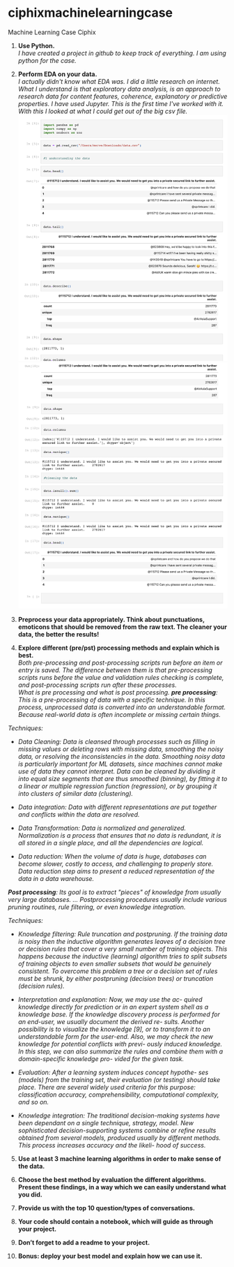 # ciphixmachinelearningcase

Machine Learning Case Ciphix

1. <b>Use Python.</b><br>
<i>I have created a project in github to keep track of everything. I am using python for the case.</i>

2. <b>Perform EDA on your data.</b><br>
<i>I actually didn't know what EDA was. I did a little research on internet. What I understand is that exploratory data analysis, is an approach to research data for content features, coherence, explanatory or predictive properties. I have used Jupyter. This is the first time I've worked with it. With this I looked at what I could get out of the big csv file.
![picture](photo1.png)<br>
![picture](photo2.png)</i>

3. <b>Preprocess your data appropriately. Think about punctuations, emoticons that should be removed from the raw text. The cleaner your data, the better the results!</b><br>
<i></i>

4. <b>Explore different (pre/pst) processing methods and explain which is best.</b> <br>
<i> Both pre-processing and post-processing scripts run before an item or entry is saved. The difference between them is that pre-processing scripts runs before the value and validation rules checking is complete, and post-processing scripts run after these processes. <br> What is pre processing and what is post processing.
<b>pre processing</b>: This is a pre-processing of data with a specific technique. In this process, unprocessed data is converted into an understandable format. Because real-world data is often incomplete or missing certain things.

Techniques:
- Data Cleaning: Data is cleansed through processes such as filling in missing values or deleting rows with missing data, smoothing the noisy data, or resolving the inconsistencies in the data. Smoothing noisy data is particularly important for ML datasets, since machines cannot make use of data they cannot interpret. Data can be cleaned by dividing it into equal size segments that are thus smoothed (binning), by fitting it to a linear or multiple regression function (regression), or by grouping it into clusters of similar data (clustering).

- Data integration: Data with different representations are put together and conflicts within the data are resolved.

- Data Transformation: Data is normalized and generalized. Normalization is a process that ensures that no data is redundant, it is all stored in a single place, and all the dependencies are logical.

- Data reduction: When the volume of data is huge, databases can become slower, costly to access, and challenging to properly store. Data reduction step aims to present a reduced representation of the data in a data warehouse.

<b>Post processing</b>: Its goal is to extract "pieces" of knowledge from usually very large databases. ... Postprocessing procedures usually include various pruning routines, rule filtering, or even knowledge integration.

Techniques: 
- Knowledge filtering: Rule truncation and postpruning.
If the training data is noisy then the inductive algorithm generates leaves of a decision tree or decision rules that cover a very small number of training objects. This happens because the inductive (learning) algorithm tries to split subsets of training objects to even smaller subsets that would be genuinely consistent. To overcome this problem a tree or a decision set of rules must be shrunk, by either postpruning (decision trees) or truncation (decision rules).

- Interpretation and explanation: Now, we may use the ac- quired knowledge directly for prediction or in an expert system shell as a knowledge base. If the knowledge discovery process is performed for an end-user, we usually document the derived re- sults. Another possibility is to visualize the knowledge [9], or to transform it to an understandable form for the user-end. Also, we may check the new knowledge for potential conflicts with previ- ously induced knowledge. In this step, we can also summarize the rules and combine them with a domain-specific knowledge pro- vided for the given task.

- Evaluation: After a learning system induces concept hypothe- ses (models) from the training set, their evaluation (or testing) should take place. There are several widely used criteria for this purpose: classification accuracy, comprehensibility, computational complexity, and so on.
 
- Knowledge integration: The traditional decision-making systems have been dependant on a single technique, strategy, model. New sophisticated decision-supporting systems combine or refine results obtained from several models, produced usually by different methods. This process increases accuracy and the likeli- hood of success.
</i>

5. <b>Use at least 3 machine learning algorithms in order to make sense of the
data.</b>
<i></i>

6. <b>Choose the best method by evaluation the different algorithms. Present
these findings, in a way which we can easily understand what you did.</b>
<i></i>

7. <b>Provide us with the top 10 question/types of conversations.</b>
<i></i>

8. <b>Your code should contain a notebook, which will guide as through your
project.</b>
<i></i>

9. <b>Don’t forget to add a readme to your project.</b>
<i></i>

10. <b>Bonus: deploy your best model and explain how we can use it.</b>
<i></i>
